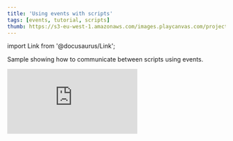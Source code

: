 ```yaml
---
title: 'Using events with scripts'
tags: [events, tutorial, scripts]
thumb: https://s3-eu-west-1.amazonaws.com/images.playcanvas.com/projects/12/437673/ED3EC5-image-75.jpg
---
```


import Link from '@docusaurus/Link';

Sample showing how to communicate between scripts using events.

<div className="iframe-container">
    <iframe loading="lazy" src="https://playcanv.as/p/HXrtITkb/" title="Using events with scripts" webkitallowfullscreen="true" mozallowfullscreen="true" allow="autoplay" allowfullscreen="true" allowvr="" scrolling="no" frameborder="0" />
</div>

<Link to='https://playcanvas.com/editor/project/437673/'>Open Project ↗</Link>
